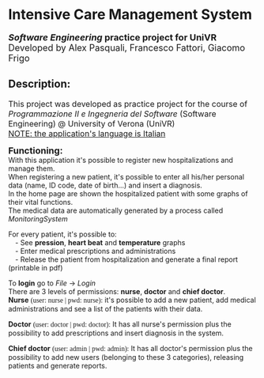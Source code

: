 # Intensive Care Management System

<font size=4>***Software Engineering* practice project for UniVR**</font><br>
<font size=4>Developed by Alex Pasquali, Francesco Fattori, Giacomo Frigo</font>

## Description:

<p>
	<font size=3>
		This project was developed as practice project for the course of <i>Programmazione II e Ingegneria del Software</i> (Software Engineering) @ University of Verona (UniVR)<br>
		<u>NOTE: the application's language is Italian</u>
	</font>
</p>


<p>
	<font size=4><b>Functioning:</b></font><br>
	With this application it's possible to register new hospitalizations and manage them.<br>
	When registering a new patient, it's possible to enter all his/her personal data (name, ID code, date of birth...) and insert a diagnosis.<br>
	In the home page are shown the hospitalized patient with some graphs of their vital functions. <br>
	The medical data are automatically generated by a process called <i>MonitoringSystem</i>
</p>

<p>
	For every patient, it's possible to: <br>
	&emsp;- See <b>pression</b>, <b>heart beat</b> and <b>temperature</b> graphs <br>
	&emsp;- Enter medical prescriptions and administrations <br>
	&emsp;- Release the patient from hospitalization and generate a final report (printable in pdf)
</p>


To **login** go to *File* -> *Login*<br>
There are 3 levels of permissions: **nurse**, **doctor** and **chief doctor**.<br>
**Nurse** <font face="consolas">(user: nurse | pwd: nurse):</font>
it's possible to add a new patient, add medical administrations and see a list of the patients with their data.

**Doctor** <font face="consolas">(user: doctor | pwd: doctor):</font>
It has all nurse's permission plus the possibility to add prescriptions and insert diagnosis in the system.

**Chief doctor** <font face="consolas">(user: admin | pwd: admin):</font>
It has all doctor's permission plus the possibility to add new users (belonging to these 3 categories), releasing patients and generate reports.